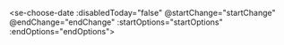 <se-choose-date :disabledToday="false" @startChange="startChange" @endChange="endChange" :startOptions="startOptions" :endOptions="endOptions">
</se-choose-date>

<script setup>
const startChange= (val)=>{
    console.log(val)
}

const endChange= (val)=>{
    console.log(val.startDate,val.endDate)
}
//开始结束配置项
const startOptions={}
const endOptions={}
</script>